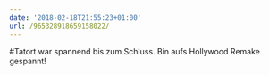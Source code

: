 ```yaml
---
date: '2018-02-18T21:55:23+01:00'
url: /965328918659158022/
---
```

#Tatort war spannend bis zum Schluss. Bin aufs Hollywood Remake gespannt!
